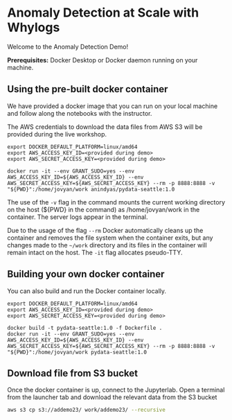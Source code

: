 # Anomaly Detection at Scale with Whylogs

Welcome to the Anomaly Detection Demo!

**Prerequisites:** Docker Desktop or Docker daemon running on your machine.

## Using the pre-built docker container
We have provided a docker image that you can run on your local machine and follow along the notebooks with the instructor.

The AWS credentials to download the data files from AWS S3 will be provided during the live workshop.

```
export DOCKER_DEFAULT_PLATFORM=linux/amd64
export AWS_ACCESS_KEY_ID=<provided during demo>
export AWS_SECRET_ACCESS_KEY=<provided during demo>

docker run -it --env GRANT_SUDO=yes --env AWS_ACCESS_KEY_ID=${AWS_ACCESS_KEY_ID} --env AWS_SECRET_ACCESS_KEY=${AWS_SECRET_ACCESS_KEY} --rm -p 8888:8888 -v "${PWD}":/home/jovyan/work anindyas/pydata-seattle:1.0
```
The use of the `-v` flag in the command mounts the current working directory on the host (${PWD} in the command) 
as /home/jovyan/work in the container. The server logs appear in the terminal.

Due to the usage of the flag `--rm` Docker automatically cleans up the container and removes the file system 
when the container exits, but any changes made to the `~/work` directory and its files in the container will 
remain intact on the host. The `-it` flag allocates pseudo-TTY.

## Building your own docker container
You can also build and run the Docker container locally.

```
export DOCKER_DEFAULT_PLATFORM=linux/amd64
export AWS_ACCESS_KEY_ID=<provided during demo>
export AWS_SECRET_ACCESS_KEY=<provided during demo>

docker build -t pydata-seattle:1.0 -f Dockerfile .
docker run -it --env GRANT_SUDO=yes --env AWS_ACCESS_KEY_ID=${AWS_ACCESS_KEY_ID} --env AWS_SECRET_ACCESS_KEY=${AWS_SECRET_ACCESS_KEY} --rm -p 8888:8888 -v "${PWD}":/home/jovyan/work pydata-seattle:1.0
```

## Download file from S3 bucket
Once the docker container is up, connect to the Jupyterlab.
Open a terminal from the launcher tab and download the relevant data from the S3 bucket

```bash
aws s3 cp s3://addemo23/ work/addemo23/ --recursive
```

